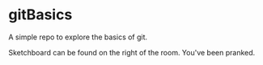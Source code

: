 # gitBasics
A simple repo to explore the basics of git.

Sketchboard can be found on the right of the room.
You've been pranked.
